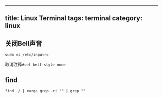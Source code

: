 
---
title: Linux Terminal
tags: terminal
category: linux
---

## 关闭Bell声音

`sudo vi /etc/inputrc`

取消注释`#set bell-style none`

## find

`find ./ | xargs grep -ri "" | grep ""`
